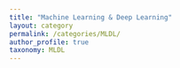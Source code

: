 ```yaml
---
title: "Machine Learning & Deep Learning"
layout: category
permalink: /categories/MLDL/    
author_profile: true
taxonomy: MLDL
---
```

